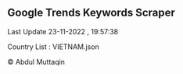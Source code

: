 

## Google Trends Keywords Scraper 
 
Last Update 23-11-2022 , 19:57:38

Country List :
VIETNAM.json



© Abdul Muttaqin 
